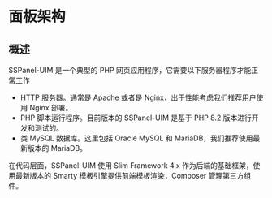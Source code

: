 # 面板架构

## 概述

SSPanel-UIM 是一个典型的 PHP 网页应用程序，它需要以下服务器程序才能正常工作

* HTTP 服务器。通常是 Apache 或者是 Nginx，出于性能考虑我们推荐用户使用 Nginx 部署。
* PHP 脚本运行程序。目前版本的 SSPanel-UIM 是基于 PHP 8.2 版本进行开发和测试的。
* 类 MySQL 数据库。这里包括 Oracle MySQL 和 MariaDB，我们推荐使用最新版本的 MariaDB。

在代码层面，SSPanel-UIM 使用 Slim Framework 4.x 作为后端的基础框架，使用最新版本的 Smarty 模板引擎提供前端模板渲染，Composer 管理第三方组件。
